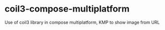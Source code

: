 # coil3-compose-multiplatform
Use of coil3 library in compose multiplatform, KMP to show image from URL 

